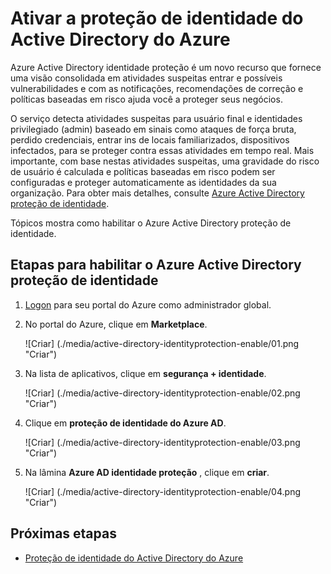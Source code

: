 <properties
    pageTitle="Ativar a proteção de identidade do Active Directory do Azure | Microsoft Azure"
    description="Saiba como habilitar o Azure Active Directory proteção de identidade."
    services="active-directory"
    keywords="proteção de identidade do active directory do Azure, descoberta de aplicativo de nuvem, gerenciando aplicativos, segurança, risco, nível de risco, vulnerabilidade, política de segurança"
    documentationCenter=""
    authors="markusvi"
    manager="femila"
    editor=""/>

<tags
    ms.service="active-directory"
    ms.workload="identity"
    ms.tgt_pltfrm="na"
    ms.devlang="na"
    ms.topic="article"
    ms.date="10/12/2016"
    ms.author="markvi"/>

# <a name="enabling-azure-active-directory-identity-protection"></a>Ativar a proteção de identidade do Active Directory do Azure 

Azure Active Directory identidade proteção é um novo recurso que fornece uma visão consolidada em atividades suspeitas entrar e possíveis vulnerabilidades e com as notificações, recomendações de correção e políticas baseadas em risco ajuda você a proteger seus negócios. 

O serviço detecta atividades suspeitas para usuário final e identidades privilegiado (admin) baseado em sinais como ataques de força bruta, perdido credenciais, entrar ins de locais familiarizados, dispositivos infectados, para se proteger contra essas atividades em tempo real. Mais importante, com base nestas atividades suspeitas, uma gravidade do risco de usuário é calculada e políticas baseadas em risco podem ser configuradas e proteger automaticamente as identidades da sua organização. Para obter mais detalhes, consulte [Azure Active Directory proteção de identidade](active-directory-identityprotection.md).


Tópicos mostra como habilitar o Azure Active Directory proteção de identidade.

## <a name="steps-to-enable-azure-active-directory-identity-protection"></a>Etapas para habilitar o Azure Active Directory proteção de identidade 


1. [Logon](https://ms.portal.azure.com/) para seu portal do Azure como administrador global. 

1. No portal do Azure, clique em **Marketplace**.

    ![Criar] (./media/active-directory-identityprotection-enable/01.png "Criar")

1. Na lista de aplicativos, clique em **segurança + identidade**.

    ![Criar] (./media/active-directory-identityprotection-enable/02.png "Criar")

1. Clique em **proteção de identidade do Azure AD**.

    ![Criar] (./media/active-directory-identityprotection-enable/03.png "Criar")

1. Na lâmina **Azure AD identidade proteção** , clique em **criar**.

    ![Criar] (./media/active-directory-identityprotection-enable/04.png "Criar")



## <a name="next-steps"></a>Próximas etapas

 - [Proteção de identidade do Active Directory do Azure](active-directory-identityprotection.md)
 
